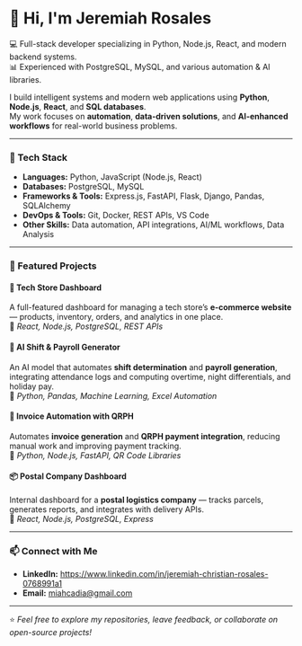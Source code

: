 # 👋 Hi, I'm Jeremiah Rosales

💻 Full-stack developer specializing in Python, Node.js, React, and modern backend systems.  
📊 Experienced with PostgreSQL, MySQL, and various automation & AI libraries.

I build intelligent systems and modern web applications using **Python**, **Node.js**, **React**, and **SQL databases**.  
My work focuses on **automation**, **data-driven solutions**, and **AI-enhanced workflows** for real-world business problems.


---

### 🧠 Tech Stack
- **Languages:** Python, JavaScript (Node.js, React)
- **Databases:** PostgreSQL, MySQL
- **Frameworks & Tools:** Express.js, FastAPI, Flask, Django, Pandas, SQLAlchemy
- **DevOps & Tools:** Git, Docker, REST APIs, VS Code
- **Other Skills:** Data automation, API integrations, AI/ML workflows, Data Analysis

- ---

### 🚀 Featured Projects

#### 🛒 **Tech Store Dashboard**
A full-featured dashboard for managing a tech store’s **e-commerce website** — products, inventory, orders, and analytics in one place.  
🧰 *React, Node.js, PostgreSQL, REST APIs*

#### 🤖 **AI Shift & Payroll Generator**
An AI model that automates **shift determination** and **payroll generation**, integrating attendance logs and computing overtime, night differentials, and holiday pay.  
🧰 *Python, Pandas, Machine Learning, Excel Automation*

#### 🧾 **Invoice Automation with QRPH**
Automates **invoice generation** and **QRPH payment integration**, reducing manual work and improving payment tracking.  
🧰 *Python, Node.js, FastAPI, QR Code Libraries*

#### 📦 **Postal Company Dashboard**
Internal dashboard for a **postal logistics company** — tracks parcels, generates reports, and integrates with delivery APIs.  
🧰 *React, Node.js, PostgreSQL, Express*


- ---
### 📫 Connect with Me
- **LinkedIn:** https://www.linkedin.com/in/jeremiah-christian-rosales-0768991a1
- **Email:** miahcadia@gmail.com

---

⭐ *Feel free to explore my repositories, leave feedback, or collaborate on open-source projects!*
